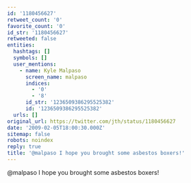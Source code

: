 ```yaml
---
id: '1180456627'
retweet_count: '0'
favorite_count: '0'
id_str: '1180456627'
retweeted: false
entities:
  hashtags: []
  symbols: []
  user_mentions:
    - name: Kyle Malpaso
      screen_name: malpaso
      indices:
        - '0'
        - '8'
      id_str: '1236509386295525382'
      id: '1236509386295525382'
  urls: []
original_url: https://twitter.com/jth/status/1180456627
date: '2009-02-05T18:00:30.000Z'
sitemap: false
robots: noindex
reply: true
title: '@malpaso I hope you brought some asbestos boxers!'
---
```


@malpaso I hope you brought some asbestos boxers!